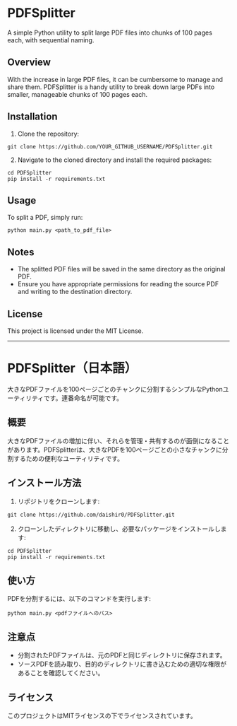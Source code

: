 # PDFSplitter

A simple Python utility to split large PDF files into chunks of 100 pages each, with sequential naming.

## Overview

With the increase in large PDF files, it can be cumbersome to manage and share them. PDFSplitter is a handy utility to break down large PDFs into smaller, manageable chunks of 100 pages each.

## Installation

1. Clone the repository:
```
git clone https://github.com/YOUR_GITHUB_USERNAME/PDFSplitter.git
```

2. Navigate to the cloned directory and install the required packages:
```
cd PDFSplitter
pip install -r requirements.txt
```

## Usage

To split a PDF, simply run:
```
python main.py <path_to_pdf_file>
```

## Notes

- The splitted PDF files will be saved in the same directory as the original PDF.
- Ensure you have appropriate permissions for reading the source PDF and writing to the destination directory.

## License

This project is licensed under the MIT License.

---

# PDFSplitter（日本語）

大きなPDFファイルを100ページごとのチャンクに分割するシンプルなPythonユーティリティです。連番命名が可能です。

## 概要

大きなPDFファイルの増加に伴い、それらを管理・共有するのが面倒になることがあります。PDFSplitterは、大きなPDFを100ページごとの小さなチャンクに分割するための便利なユーティリティです。

## インストール方法

1. リポジトリをクローンします:
```
git clone https://github.com/daishir0/PDFSplitter.git
```

2. クローンしたディレクトリに移動し、必要なパッケージをインストールします:
```
cd PDFSplitter
pip install -r requirements.txt
```

## 使い方

PDFを分割するには、以下のコマンドを実行します:
```
python main.py <pdfファイルへのパス>
```

## 注意点

- 分割されたPDFファイルは、元のPDFと同じディレクトリに保存されます。
- ソースPDFを読み取り、目的のディレクトリに書き込むための適切な権限があることを確認してください。

## ライセンス

このプロジェクトはMITライセンスの下でライセンスされています。
